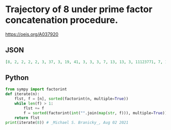 # Trajectory of 8 under prime factor concatenation procedure\.
https://oeis.org/A037920
## JSON
```JSON
[8, 2, 2, 2, 2, 3, 37, 3, 19, 41, 3, 3, 3, 7, 13, 13, 3, 11123771, 7, 149, 317, 941, 229, 31219729, 11, 2084656339, 3, 347, 911, 118189, 11, 613, 496501723, 97, 130517, 917327, 53, 1832651281459, 3, 3, 3, 11, 139, 653, 3863, 5107]
```
## Python
```Python
from sympy import factorint
def iterate(n):
    flst, f = [n], sorted(factorint(n, multiple=True))
    while len(f) > 1:
        flst += f
        f = sorted(factorint(int("".join(map(str, f))), multiple=True))
    return flst
print(iterate(8)) # _Michael S. Branicky_, Aug 02 2021
```
